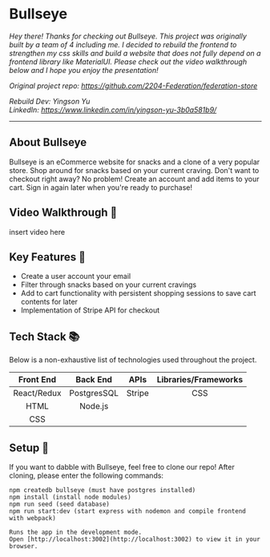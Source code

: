 # Bullseye

<em>Hey there! Thanks for checking out Bullseye.</em>
<em>This project was originally built by a team of 4 including me. I decided to rebuild the frontend to strengthen my css skills and build a website that does not fully depend on a frontend library like MaterialUI. Please check out the video walkthrough below and I hope you enjoy the presentation!</em>

<em>Original project repo: https://github.com/2204-Federation/federation-store</em>

<em>Rebuild Dev: Yingson Yu</em><br/>
<em>LinkedIn: https://www.linkedin.com/in/yingson-yu-3b0a581b9/</em>

---

## About Bullseye

Bullseye is an eCommerce website for snacks and a clone of a very popular store. Shop around for snacks based on your current craving. Don't want to checkout right away? No problem! Create an account and add items to your cart. Sign in again later when you're ready to purchase!

## Video Walkthrough :movie_camera:

insert video here

## Key Features :key:

- Create a user account your email
- Filter through snacks based on your current cravings
- Add to cart functionality with persistent shopping sessions to save cart contents for later
- Implementation of Stripe API for checkout

## Tech Stack :books:

Below is a non-exhaustive list of technologies used throughout the project.

|  Front End  |  Back End   |  APIs  | Libraries/Frameworks |
| :---------: | :---------: | :----: | :------------------: |
| React/Redux | PostgresSQL | Stripe |         CSS          |
|    HTML     |   Node.js   |        |
|     CSS     |             |        |

## Setup :rocket:

If you want to dabble with Bullseye, feel free to clone our repo! After cloning, please enter the following commands:

```
npm createdb bullseye (must have postgres installed)
npm install (install node modules)
npm run seed (seed database)
npm run start:dev (start express with nodemon and compile frontend with webpack)

Runs the app in the development mode.
Open [http://localhost:3002](http://localhost:3002) to view it in your browser.
```
